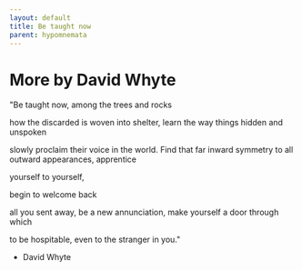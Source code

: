 ```yaml
---
layout: default
title: Be taught now
parent: hypomnemata
---
```

# More by David Whyte

"Be taught now, among the trees and rocks

how the discarded is woven into shelter, learn the way things hidden and unspoken

slowly proclaim their voice in the world. Find that far inward symmetry to all outward appearances, apprentice

yourself to yourself,

begin to welcome back

all you sent away, be a new annunciation, make yourself a door through which

to be hospitable, even to the stranger in you."

- David Whyte